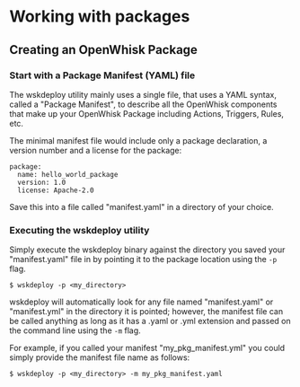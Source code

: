 # Working with packages

## Creating an OpenWhisk Package

### Start with a Package Manifest (YAML) file
The wskdeploy utility mainly uses a single file, that uses a YAML syntax, called a "Package Manifest", to describe all the OpenWhisk components that make up your OpenWhisk Package including Actions, Triggers, Rules, etc.

The minimal manifest file would include only a package declaration, a version number and a license for the package:
```
package:
  name: hello_world_package
  version: 1.0
  license: Apache-2.0
```

Save this into a file called "manifest.yaml" in a directory of your choice.

### Executing the wskdeploy utility
Simply execute the wskdeploy binary against the directory you saved your "manifest.yaml" file in by pointing it to the package location using the ```-p``` flag.

```
$ wskdeploy -p <my_directory>
```
wskdeploy will automatically look for any file named "manifest.yaml" or "manifest.yml" in the directory it is pointed; however, the manifest file can be called anything as long as it has a .yaml or .yml extension and passed on the command line using the ```-m``` flag.

For example, if you called your manifest "my_pkg_manifest.yml" you could simply provide the manifest file name as follows:
```
$ wskdeploy -p <my_directory> -m my_pkg_manifest.yaml
```

